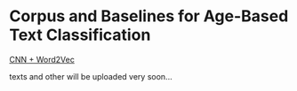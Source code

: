 # Corpus and Baselines for Age-Based Text Classification

<a href="https://github.com/yordwynn/urban-waffle">CNN + Word2Vec</a>

texts and other will be uploaded very soon...
